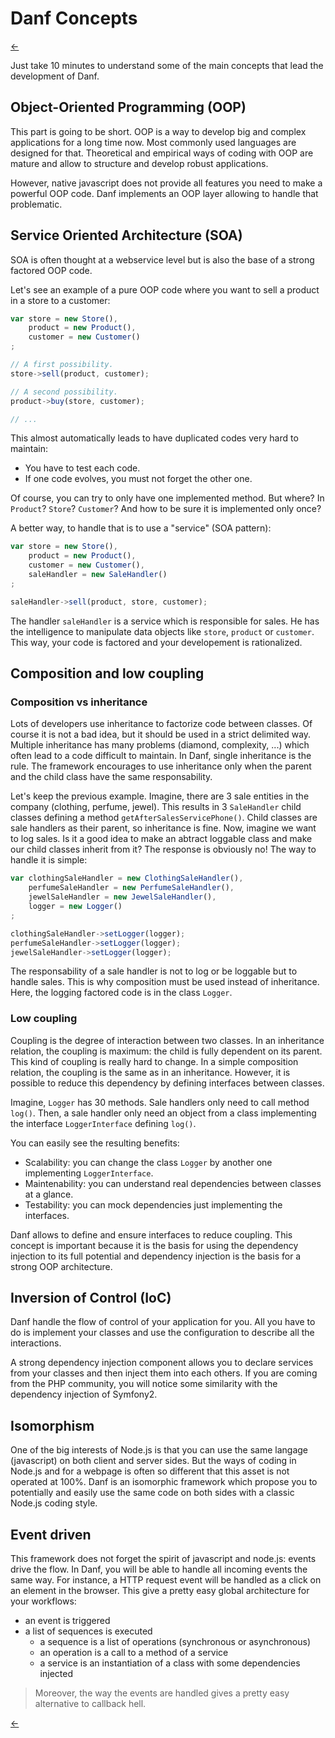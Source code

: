 Danf Concepts
=============

[←](../index.md)

Just take 10 minutes to understand some of the main concepts that lead the development of Danf.

Object-Oriented Programming (OOP)
---------------------------------

This part is going to be short. OOP is a way to develop big and complex applications for a long time now. Most commonly used languages are designed for that. Theoretical and empirical ways of coding with OOP are mature and allow to structure and develop robust applications.

However, native javascript does not provide all features you need to make a powerful OOP code. Danf implements an OOP layer allowing to handle that problematic.

Service Oriented Architecture (SOA)
-----------------------------------

SOA is often thought at a webservice level but is also the base of a strong factored OOP code.

Let's see an example of a pure OOP code where you want to sell a product in a store to a customer:

```javascript
var store = new Store(),
    product = new Product(),
    customer = new Customer()
;

// A first possibility.
store->sell(product, customer);

// A second possibility.
product->buy(store, customer);

// ...
```

This almost automatically leads to have duplicated codes very hard to maintain:
* You have to test each code.
* If one code evolves, you must not forget the other one.

Of course, you can try to only have one implemented method. But where? In `Product`? `Store`? `Customer`? And how to be sure it is implemented only once?

A better way, to handle that is to use a "service" (SOA pattern):

```javascript
var store = new Store(),
    product = new Product(),
    customer = new Customer(),
    saleHandler = new SaleHandler()
;

saleHandler->sell(product, store, customer);
```

The handler `saleHandler` is a service which is responsible for sales. He has the intelligence to manipulate data objects like `store`, `product` or `customer`.
This way, your code is factored and your developement is rationalized.

Composition and low coupling
----------------------------

### Composition vs inheritance

Lots of developers use inheritance to factorize code between classes. Of course it is not a bad idea, but it should be used in a strict delimited way. Multiple inheritance has many problems (diamond, complexity, ...) which often lead to a code difficult to maintain. In Danf, single inheritance is the rule. The framework encourages to use inheritance only when the parent and the child class have the same responsability.

Let's keep the previous example. Imagine, there are 3 sale entities in the company (clothing, perfume, jewel). This results in 3 `SaleHandler` child classes defining a method `getAfterSalesServicePhone()`. Child classes are sale handlers as their parent, so inheritance is fine. Now, imagine we want to log sales. Is it a good idea to make an abtract loggable class and make our child classes inherit from it? The response is obviously no! The way to handle it is simple:

```javascript
var clothingSaleHandler = new ClothingSaleHandler(),
    perfumeSaleHandler = new PerfumeSaleHandler(),
    jewelSaleHandler = new JewelSaleHandler(),
    logger = new Logger()
;

clothingSaleHandler->setLogger(logger);
perfumeSaleHandler->setLogger(logger);
jewelSaleHandler->setLogger(logger);
```

The responsability of a sale handler is not to log or be loggable but to handle sales. This is why composition must be used instead of inheritance. Here, the logging factored code is in the class `Logger`.

### Low coupling

Coupling is the degree of interaction between two classes. In an inheritance relation, the coupling is maximum: the child is fully dependent on its parent. This kind of coupling is really hard to change. In a simple composition relation, the coupling is the same as in an inheritance. However, it is possible to reduce this dependency by defining interfaces between classes.

Imagine, `Logger` has 30 methods. Sale handlers only need to call method `log()`. Then, a sale handler only need an object from a class implementing the interface `LoggerInterface` defining `log()`.

You can easily see the resulting benefits:
* Scalability: you can change the class `Logger` by another one implementing `LoggerInterface`.
* Maintenability: you can understand real dependencies between classes at a glance.
* Testability: you can mock dependencies just implementing the interfaces.

Danf allows to define and ensure interfaces to reduce coupling. This concept is important because it is the basis for using the dependency injection to its full potential and dependency injection is the basis for a strong OOP architecture.

Inversion of Control (IoC)
--------------------------

Danf handle the flow of control of your application for you. All you have to do is implement your classes and use the configuration to describe all the interactions.

A strong dependency injection component allows you to declare services from your classes and then inject them into each others. If you are coming from the PHP community, you will notice some similarity with the dependency injection of Symfony2.

Isomorphism
-----------

One of the big interests of Node.js is that you can use the same langage (javascript) on both client and server sides. But the ways of coding in Node.js and for a webpage is often so different that this asset is not operated at 100%. Danf is an isomorphic framework which propose you to potentially and easily use the same code on both sides with a classic Node.js coding style.

Event driven
------------

This framework does not forget the spirit of javascript and node.js: events drive the flow. In Danf, you will be able to handle all incoming events the same way. For instance, a HTTP request event will be handled as a click on an element in the browser. This give a pretty easy global architecture for your workflows:

* an event is triggered
* a list of sequences is executed
    * a sequence is a list of operations (synchronous or asynchronous)
    * an operation is a call to a method of a service
    * a service is an instantiation of a class with some dependencies injected

> Moreover, the way the events are handled gives a pretty easy alternative to callback hell.

[←](../index.md)
